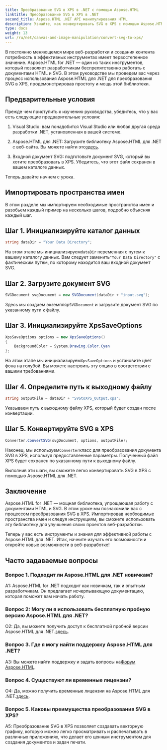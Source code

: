 ```yaml
---
title: Преобразование SVG в XPS в .NET с помощью Aspose.HTML
linktitle: Преобразование SVG в XPS в .NET
second_title: Aspose.HTML .NET API манипулирования HTML
description: Узнайте, как конвертировать SVG в XPS с помощью Aspose.HTML для .NET. Ускорьте свою веб-разработку с помощью этой мощной библиотеки.
type: docs
weight: 13
url: /ru/net/canvas-and-image-manipulation/convert-svg-to-xps/
---
```


В постоянно меняющемся мире веб-разработки и создания контента потребность в эффективных инструментах имеет первостепенное значение. Aspose.HTML for .NET — один из таких инструментов, который позволяет разработчикам беспрепятственно работать с документами HTML и SVG. В этом руководстве мы проведем вас через процесс использования Aspose.HTML для .NET для преобразования SVG в XPS, продемонстрировав простоту и мощь этой библиотеки.

## Предварительные условия

Прежде чем приступить к изучению руководства, убедитесь, что у вас есть следующие предварительные условия:

1. Visual Studio: вам понадобится Visual Studio или любая другая среда разработки .NET, установленная в вашей системе.

2.  Aspose.HTML для .NET: Загрузите библиотеку Aspose.HTML для .NET с веб-сайта. Вы можете найти это[здесь](https://releases.aspose.com/html/net/).

3. Входной документ SVG: подготовьте документ SVG, который вы хотите преобразовать в XPS. Убедитесь, что этот файл сохранен в вашем каталоге данных.

Теперь давайте начнем с урока.

## Импортировать пространства имен

В этом разделе мы импортируем необходимые пространства имен и разобьем каждый пример на несколько шагов, подробно объясняя каждый шаг.

## Шаг 1. Инициализируйте каталог данных

```csharp
string dataDir = "Your Data Directory";
```

 На этом этапе мы инициализируем`dataDir` переменная с путем к вашему каталогу данных. Вам следует заменить`"Your Data Directory"` с фактическим путем, по которому находится ваш входной документ SVG.

## Шаг 2. Загрузите документ SVG

```csharp
SVGDocument svgDocument = new SVGDocument(dataDir + "input.svg");
```

 Здесь мы создаем экземпляр`SVGDocument` и загрузите документ SVG по указанному пути к файлу.

## Шаг 3. Инициализируйте XpsSaveOptions

```csharp
XpsSaveOptions options = new XpsSaveOptions()
{
    BackgroundColor = System.Drawing.Color.Cyan
};
```

 На этом этапе мы инициализируем`XpsSaveOptions` и установите цвет фона на голубой. Вы можете настроить эту опцию в соответствии с вашими требованиями.

## Шаг 4. Определите путь к выходному файлу

```csharp
string outputFile = dataDir + "SVGtoXPS_Output.xps";
```

Указываем путь к выходному файлу XPS, который будет создан после конвертации.

## Шаг 5. Конвертируйте SVG в XPS

```csharp
Converter.ConvertSVG(svgDocument, options, outputFile);
```

 Наконец, мы используем`Converter`класс для преобразования документа SVG в XPS, используя предоставленные параметры. Полученный файл XPS будет сохранен по указанному пути к выходному файлу.

Выполнив эти шаги, вы сможете легко конвертировать SVG в XPS с помощью Aspose.HTML для .NET.

## Заключение

Aspose.HTML for .NET — мощная библиотека, упрощающая работу с документами HTML и SVG. В этом уроке мы познакомили вас с процессом преобразования SVG в XPS. Импортировав необходимые пространства имен и следуя инструкциям, вы сможете использовать эту библиотеку для улучшения своих проектов веб-разработки.

Теперь у вас есть инструменты и знания для эффективной работы с Aspose.HTML для .NET. Итак, начните изучать его возможности и откройте новые возможности в веб-разработке!

## Часто задаваемые вопросы

### Вопрос 1. Подходит ли Aspose.HTML для .NET новичкам?

A1: Aspose.HTML for .NET подходит как новичкам, так и опытным разработчикам. Он предлагает исчерпывающую документацию, которая поможет вам начать работу.

### Вопрос 2: Могу ли я использовать бесплатную пробную версию Aspose.HTML для .NET?

О2: Да, вы можете получить доступ к бесплатной пробной версии Aspose.HTML для .NET.[здесь](https://releases.aspose.com/).

### Вопрос 3. Где я могу найти поддержку Aspose.HTML для .NET?

 A3: Вы можете найти поддержку и задать вопросы на[Форум Aspose.HTML](https://forum.aspose.com/).

### Вопрос 4. Существуют ли временные лицензии?

 О4: Да, можно получить временные лицензии на Aspose.HTML для .NET.[здесь](https://purchase.aspose.com/temporary-license/).

### Вопрос 5. Каковы преимущества преобразования SVG в XPS?

A5: Преобразование SVG в XPS позволяет создавать векторную графику, которую можно легко просматривать и распечатывать в различных приложениях, что делает его ценным инструментом для создания документов и задач печати.